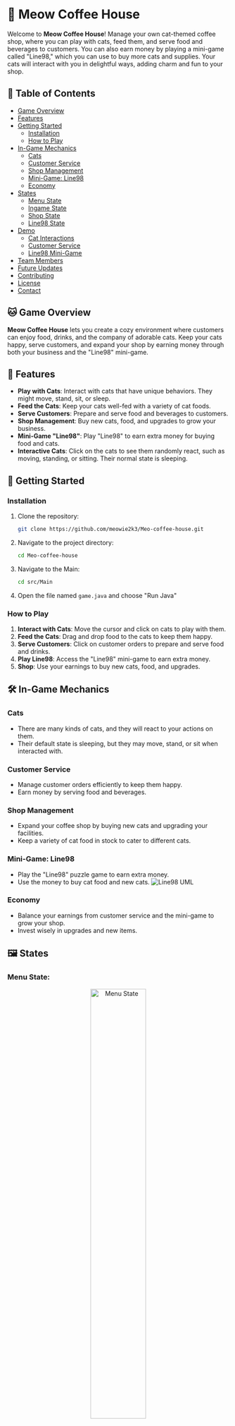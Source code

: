 # 🐾 Meow Coffee House

Welcome to **Meow Coffee House**! Manage your own cat-themed coffee shop, where you can play with cats, feed them, and serve food and beverages to customers. You can also earn money by playing a mini-game called "Line98," which you can use to buy more cats and supplies. Your cats will interact with you in delightful ways, adding charm and fun to your shop.

## 📖 Table of Contents
- [Game Overview](#game-overview)
- [Features](#features)
- [Getting Started](#getting-started)
  - [Installation](#installation)
  - [How to Play](#how-to-play)
- [In-Game Mechanics](#in-game-mechanics)
  - [Cats](#cats)
  - [Customer Service](#customer-service)
  - [Shop Management](#shop-management)
  - [Mini-Game: Line98](#mini-game-line98)
  - [Economy](#economy)
- [States](#states)
  - [Menu State](#menu-state)
  - [Ingame State](#ingame-state)
  - [Shop State](#shop-state)
  - [Line98 State](#line98-state)
- [Demo](#demo)
  - [Cat Interactions](#cat-interactions)
  - [Customer Service](#customer-service)
  - [Line98 Mini-Game](#line98-mini-game)
- [Team Members](#team-members)
- [Future Updates](#future-updates)
- [Contributing](#contributing)
- [License](#license)
- [Contact](#contact)

<h2 id="game-overview">🐱 Game Overview</h2>

**Meow Coffee House** lets you create a cozy environment where customers can enjoy food, drinks, and the company of adorable cats. Keep your cats happy, serve customers, and expand your shop by earning money through both your business and the "Line98" mini-game.

<h2 id="features">🌟 Features</h2>

- **Play with Cats**: Interact with cats that have unique behaviors. They might move, stand, sit, or sleep.
- **Feed the Cats**: Keep your cats well-fed with a variety of cat foods.
- **Serve Customers**: Prepare and serve food and beverages to customers.
- **Shop Management**: Buy new cats, food, and upgrades to grow your business.
- **Mini-Game "Line98"**: Play "Line98" to earn extra money for buying food and cats.
- **Interactive Cats**: Click on the cats to see them randomly react, such as moving, standing, or sitting. Their normal state is sleeping.

<h2 id="getting-started">🚀 Getting Started</h2>

### Installation
1. Clone the repository:
   ```bash
   git clone https://github.com/meowie2k3/Meo-coffee-house.git
   ```
2. Navigate to the project directory:
   ```bash
   cd Meo-coffee-house
   ```
3. Navigate to the Main:
   ```bash
   cd src/Main
   ```
4. Open the file named ```game.java``` and choose "Run Java"

### How to Play
1. **Interact with Cats**: Move the cursor and click on cats to play with them.
2. **Feed the Cats**: Drag and drop food to the cats to keep them happy.
3. **Serve Customers**: Click on customer orders to prepare and serve food and drinks.
4. **Play Line98**: Access the "Line98" mini-game to earn extra money.
5. **Shop**: Use your earnings to buy new cats, food, and upgrades.

<h2 id="in-game-mechanics">🛠️ In-Game Mechanics</h2>

### Cats
- There are many kinds of cats, and they will react to your actions on them.
- Their default state is sleeping, but they may move, stand, or sit when interacted with.

### Customer Service
- Manage customer orders efficiently to keep them happy.
- Earn money by serving food and beverages.

### Shop Management
- Expand your coffee shop by buying new cats and upgrading your facilities.
- Keep a variety of cat food in stock to cater to different cats.

### Mini-Game: Line98
- Play the "Line98" puzzle game to earn extra money.
- Use the money to buy cat food and new cats.
![Line98 UML](Line98_UML.png)

### Economy
- Balance your earnings from customer service and the mini-game to grow your shop.
- Invest wisely in upgrades and new items.

<h2 id="states">🖼️ States</h2>

### Menu State: 
  
  <div align ="center"><img src="Resources/readme/menu.png" alt="Menu State" width="50%"/></div>

### Ingame State: 
  
  <div align ="center"><img src="Resources/readme/ingame.png" alt="Ingame State" width="50%"/></div>

### Shop State: 
  
  <div align ="center"><img src="Resources/readme/shop.png" alt="Shop State" width="50%"/></div>
  
### Line98 State: 
  
  <div align ="center"><img src="Resources/readme/line98.png" alt="Line98 State" width="50%"/></div>

<h2 id="demo">📸 Demo</h2>

### Cat Interactions
<div align ="center"><img src="Resources/readme/cats.gif" alt="Cat Interaction"/></div>

### Customer Service
<div align ="center"><img src="Resources/readme/customer.gif" alt="Customer Service"/></div>

### Line98 Mini-Game
<div align ="center"><img src="Resources/readme/line98.gif" alt="Line98 Mini-Game"/></div>

<h2 id="team-members">👥 Team Members</h2>
Minh Huy, Tri Dung, Yen Chi, Tan Hung, Khanh Quynh

<h2 id="future-updates">🔮 Future Updates</h2>

- **New Foods**: Adding more foods.
- **Expanded Menu**: Introducing more food and drink options for customers.
- **Decorations**: Customization options for your shop.

<h2 id="contributing">🤝 Contributing</h2>
Contributions are welcome! If you’d like to contribute, please fork the repository and create a pull request. For major changes, please open an issue to discuss your ideas first.

<h2 id="license">📜 License</h2>
...

<h2 id="contact">📧 Contact</h2>
For questions or suggestions, please contact ...
